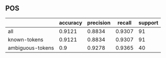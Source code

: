 
## POS

|                  | accuracy | precision | recall | support |
|------------------|----------|-----------|--------|---------|
| all              | 0.9121   | 0.8834    | 0.9307 | 91      |
| known-tokens     | 0.9121   | 0.8834    | 0.9307 | 91      |
| ambiguous-tokens | 0.9      | 0.9278    | 0.9365 | 40      |

